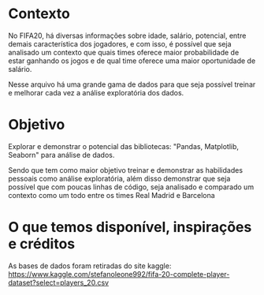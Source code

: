 # Contexto
No FIFA20, há diversas informações sobre idade, salário, potencial, entre demais característica dos jogadores, e com isso, é possível que seja analisado um contexto que quais times oferece maior probabilidade de estar ganhando os jogos e de qual time oferece uma maior oportunidade de salário.

Nesse arquivo há uma grande gama de dados para que seja possível treinar e melhorar cada vez a análise exploratória dos dados.

# Objetivo
Explorar e demonstrar o potencial das bibliotecas: "Pandas, Matplotlib, Seaborn" para análise de dados. 

Sendo que tem como maior objetivo treinar e demonstrar as habilidades pessoais como análise exploratória, além disso demonstrar que seja possível que com poucas linhas de código, seja analisado e comparado um contexto como um todo entre os times Real Madrid e Barcelona

# O que temos disponível, inspirações e créditos
As bases de dados foram retiradas do site kaggle: https://www.kaggle.com/stefanoleone992/fifa-20-complete-player-dataset?select=players_20.csv
